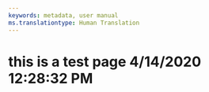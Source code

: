 ```yaml
---
keywords: metadata, user manual
ms.translationtype: Human Translation
---
```

# this is a test page 4/14/2020 12:28:32 PM